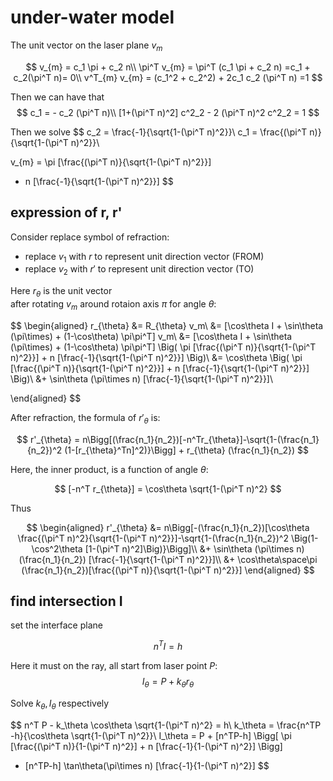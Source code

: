 # under-water model

The unit vector on the laser plane $v_{m}$


$$
v_{m} = c_1 \pi + c_2 n\\
\pi^T v_{m} = \pi^T (c_1 \pi + c_2 n) =c_1 + c_2(\pi^T n)= 0\\
v^T_{m} v_{m} = (c_1^2 + c_2^2) + 2c_1 c_2 (\pi^T n) =1
$$

Then we can have that
$$
c_1 = - c_2 (\pi^T n)\\
[1+(\pi^T n)^2] c^2_2 - 2 (\pi^T n)^2 c^2_2 = 1
$$

Then we solve
$$
c_2 = \frac{-1}{\sqrt{1-(\pi^T n)^2}}\\
c_1 = \frac{(\pi^T n)}{\sqrt{1-(\pi^T n)^2}}\\

v_{m} = \pi [\frac{(\pi^T n)}{\sqrt{1-(\pi^T n)^2}}]
+ n [\frac{-1}{\sqrt{1-(\pi^T n)^2}}]
$$

## expression of r, r'

Consider replace symbol of refraction:
* replace $v_1$ with $r$ to represent unit direction vector (FROM)
* replace $v_2$ with $r'$ to represent unit direction vector (TO)

Here $r_{\theta}$ is the unit vector   
after rotating $v_m$ around rotaion axis $\pi$ for angle $\theta$:

$$
\begin{aligned}
r_{\theta} &= R_{\theta} v_m\\
&= [\cos\theta I + \sin\theta (\pi\times) + (1-\cos\theta) \pi\pi^T] v_m\\
&= [\cos\theta I + \sin\theta (\pi\times) + (1-\cos\theta) \pi\pi^T] 
\Big( \pi [\frac{(\pi^T n)}{\sqrt{1-(\pi^T n)^2}}] + n [\frac{-1}{\sqrt{1-(\pi^T n)^2}}] \Big)\\
&= \cos\theta \Big( \pi [\frac{(\pi^T n)}{\sqrt{1-(\pi^T n)^2}}] + n [\frac{-1}{\sqrt{1-(\pi^T n)^2}}] \Big)\\
&+ \sin\theta (\pi\times n) [\frac{-1}{\sqrt{1-(\pi^T n)^2}}]\\

\end{aligned}
$$


After refraction, the formula of $r'_{\theta}$ is:

$$
r'_{\theta} = n\Bigg[(\frac{n_1}{n_2})[-n^Tr_{\theta}]-\sqrt{1-(\frac{n_1}{n_2})^2 (1-[r_{\theta}^Tn]^2)}\Bigg] + r_{\theta} (\frac{n_1}{n_2})
$$

Here, the inner product, is a function of angle $\theta$: 

$$
[-n^T r_{\theta}] = \cos\theta \sqrt{1-(\pi^T n)^2}
$$

Thus

$$
\begin{aligned}
r'_{\theta} &= 
n\Bigg[-(\frac{n_1}{n_2})[\cos\theta \frac{(\pi^T n)^2}{\sqrt{1-(\pi^T n)^2}}]-\sqrt{1-(\frac{n_1}{n_2})^2 \Big(1-\cos^2\theta [1-(\pi^T n)^2]\Big)}\Bigg]\\
&+ \sin\theta (\pi\times n)(\frac{n_1}{n_2}) [\frac{-1}{\sqrt{1-(\pi^T n)^2}}]\\
&+ \cos\theta\space\pi (\frac{n_1}{n_2})[\frac{(\pi^T n)}{\sqrt{1-(\pi^T n)^2}}] 
\end{aligned}
$$


## find intersection I

set the interface plane

$$
n^T I = h
$$

Here it must on the ray, all start from laser point $P$:
$$
I_{\theta} = P + k_\theta r_\theta
$$

Solve $k_\theta, I_\theta$ respectively

$$
n^T P - k_\theta \cos\theta \sqrt{1-(\pi^T n)^2} = h\\
k_\theta = \frac{n^TP -h}{\cos\theta \sqrt{1-(\pi^T n)^2}}\\
I_\theta = P + [n^TP-h]
\Bigg[
\pi [\frac{(\pi^T n)}{1-(\pi^T n)^2}] + n [\frac{-1}{1-(\pi^T n)^2}]
\Bigg]
+ [n^TP-h] \tan\theta(\pi\times n) [\frac{-1}{1-(\pi^T n)^2}]
$$
